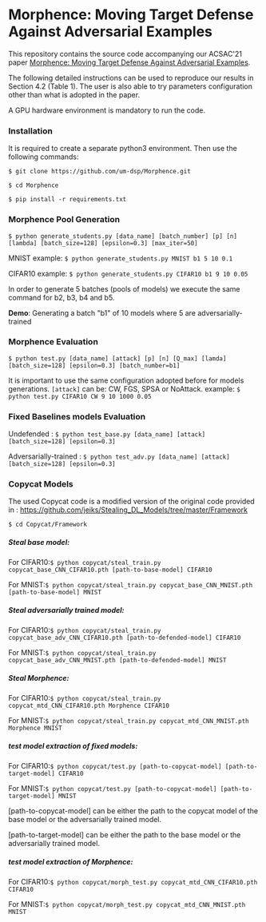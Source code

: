 # Morphence: Moving Target Defense Against Adversarial Examples
This repository contains the source code accompanying our ACSAC'21 paper [Morphence: Moving Target Defense Against Adversarial Examples]( https://arxiv.org/abs/2108.13952). 

The following detailed instructions can be used to reproduce our results in Section 4.2 (Table 1). The user is also able to try parameters configuration other than what is adopted in the paper.

A GPU hardware environment is mandatory to run the code.

### Installation
It is required to create a separate python3 environment. Then use the following commands:

```$ git clone https://github.com/um-dsp/Morphence.git ```

```$ cd Morphence ```

```$ pip install -r requirements.txt ```

### Morphence Pool Generation
```
$ python generate_students.py [data_name] [batch_number] [p] [n] [lambda] [batch_size=128] [epsilon=0.3] [max_iter=50]
```
MNIST example:  ``` $ python generate_students.py MNIST b1 5 10 0.1 ```

CIFAR10 example:  ``` $ python generate_students.py CIFAR10 b1 9 10 0.05 ```

In order to generate 5 batches (pools of models) we execute the same command for b2, b3, b4 and b5.

**Demo**: Generating a batch "b1" of 10 models where 5 are adversarially-trained

### Morphence Evaluation
```
$ python test.py [data_name] [attack] [p] [n] [Q_max] [lamda] [batch_size=128] [epsilon=0.3] [batch_number=b1]
```
It is important to use the same configuration adopted before for models generations.
```[attack]``` can be: CW, FGS, SPSA or NoAttack.
example:  ``` $ python test.py CIFAR10 CW 9 10 1000 0.05 ```

### Fixed Baselines models Evaluation

Undefended : ```$ python test_base.py [data_name] [attack] [batch_size=128] [epsilon=0.3] ```

Adversarially-trained : ```$ python test_adv.py [data_name] [attack] [batch_size=128] [epsilon=0.3] ```

### Copycat Models

The used Copycat code is a modified version of the original code provided in : https://github.com/jeiks/Stealing_DL_Models/tree/master/Framework

`$ cd Copycat/Framework`

##### Steal base model:
For CIFAR10:```$ python copycat/steal_train.py copycat_base_CNN_CIFAR10.pth [path-to-base-model] CIFAR10```

For MNIST:```$ python copycat/steal_train.py copycat_base_CNN_MNIST.pth [path-to-base-model] MNIST```

##### Steal adversarially trained model:
For CIFAR10:```$ python copycat/steal_train.py copycat_base_adv_CNN_CIFAR10.pth [path-to-defended-model] CIFAR10```

For MNIST:```$ python copycat/steal_train.py copycat_base_adv_CNN_MNIST.pth [path-to-defended-model] MNIST```

##### Steal Morphence:
For CIFAR10:```$ python copycat/steal_train.py copycat_mtd_CNN_CIFAR10.pth Morphence CIFAR10```

For MNIST:```$ python copycat/steal_train.py copycat_mtd_CNN_MNIST.pth Morphence MNIST```

##### test model extraction of fixed models:

For CIFAR10:```$ python copycat/test.py [path-to-copycat-model] [path-to-target-model] CIFAR10```

For MNIST:```$ python copycat/test.py [path-to-copycat-model] [path-to-target-model] MNIST```

[path-to-copycat-model] can be either the path to the copycat model of the base model or the adversarially trained model.

[path-to-target-model] can be either the path to the base model or the adversarially trained model.

##### test model extraction of Morphence:
For CIFAR10:```$ python copycat/morph_test.py copycat_mtd_CNN_CIFAR10.pth CIFAR10```

For MNIST:```$ python copycat/morph_test.py copycat_mtd_CNN_MNIST.pth MNIST```
